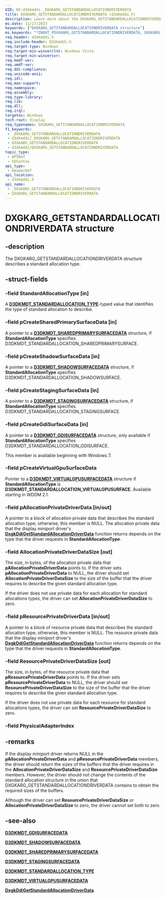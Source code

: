 ```yaml
---
UID: NS:d3dkmddi._DXGKARG_GETSTANDARDALLOCATIONDRIVERDATA
title: DXGKARG_GETSTANDARDALLOCATIONDRIVERDATA (d3dkmddi.h)
description: Learn more about the DXGKARG_GETSTANDARDALLOCATIONDRIVERDATA structure.
ms.date: 11/17/2023
keywords: ["DXGKARG_GETSTANDARDALLOCATIONDRIVERDATA structure"]
ms.keywords: "*INOUT_PDXGKARG_GETSTANDARDALLOCATIONDRIVERDATA, DXGKARG_GETSTANDARDALLOCATIONDRIVERDATA, DXGKARG_GETSTANDARDALLOCATIONDRIVERDATA structure [Display Devices], DmStructs_2ef51052-bc21-4374-9471-c03b2a81b8b3.xml, _DXGKARG_GETSTANDARDALLOCATIONDRIVERDATA, d3dkmddi/DXGKARG_GETSTANDARDALLOCATIONDRIVERDATA, display.dxgkarg_getstandardallocationdriverdata"
req.header: d3dkmddi.h
req.include-header: D3dkmddi.h
req.target-type: Windows
req.target-min-winverclnt: Windows Vista
req.target-min-winversvr: 
req.kmdf-ver: 
req.umdf-ver: 
req.ddi-compliance: 
req.unicode-ansi: 
req.idl: 
req.max-support: 
req.namespace: 
req.assembly: 
req.type-library: 
req.lib: 
req.dll: 
req.irql: 
targetos: Windows
tech.root: display
req.typenames: DXGKARG_GETSTANDARDALLOCATIONDRIVERDATA
f1_keywords:
 - _DXGKARG_GETSTANDARDALLOCATIONDRIVERDATA
 - d3dkmddi/_DXGKARG_GETSTANDARDALLOCATIONDRIVERDATA
 - DXGKARG_GETSTANDARDALLOCATIONDRIVERDATA
 - d3dkmddi/DXGKARG_GETSTANDARDALLOCATIONDRIVERDATA
topic_type:
 - APIRef
 - kbSyntax
api_type:
 - HeaderDef
api_location:
 - d3dkmddi.h
api_name:
 - _DXGKARG_GETSTANDARDALLOCATIONDRIVERDATA
 - DXGKARG_GETSTANDARDALLOCATIONDRIVERDATA
---
```


# DXGKARG_GETSTANDARDALLOCATIONDRIVERDATA structure

## -description

The DXGKARG_GETSTANDARDALLOCATIONDRIVERDATA structure describes a standard allocation type.

## -struct-fields

### -field StandardAllocationType [in]

A [**D3DKMDT_STANDARDALLOCATION_TYPE**](../d3dkmdt/ne-d3dkmdt-_d3dkmdt_standardallocation_type.md)-typed value that identifies the type of standard allocation to describe.

### -field pCreateSharedPrimarySurfaceData [in]

A pointer to a [**D3DKMDT_SHAREDPRIMARYSURFACEDATA**](../d3dkmdt/ns-d3dkmdt-_d3dkmdt_sharedprimarysurfacedata.md) structure, if **StandardAllocationType** specifies D3DKMDT_STANDARDALLOCATION_SHAREDPRIMARYSURFACE.

### -field pCreateShadowSurfaceData [in]

A pointer to a [**D3DKMDT_SHADOWSURFACEDATA**](../d3dkmdt/ns-d3dkmdt-_d3dkmdt_shadowsurfacedata.md) structure, if **StandardAllocationType** specifies D3DKMDT_STANDARDALLOCATION_SHADOWSURFACE.

### -field pCreateStagingSurfaceData [in]

A pointer to a [**D3DKMDT_STAGINGSURFACEDATA**](../d3dkmdt/ns-d3dkmdt-_d3dkmdt_stagingsurfacedata.md) structure, if **StandardAllocationType** specifies D3DKMDT_STANDARDALLOCATION_STAGINGSURFACE.

### -field pCreateGdiSurfaceData [in]

A pointer to a [**D3DKMDT_GDISURFACEDATA**](../d3dkmdt/ns-d3dkmdt-_d3dkmdt_gdisurfacedata.md) structure, only available if **StandardAllocationType** specifies D3DKMDT_STANDARDALLOCATION_GDISURFACE.

This member is available beginning with Windows 7.

### -field pCreateVirtualGpuSurfaceData

Pointer to a [**D3DKMDT_VIRTUALGPUSURFACEDATA**](../d3dkmdt/ns-d3dkmdt-d3dkmdt_virtualgpusurfacedata.md) structure if **StandardAllocationType** is **D3DKMDT_STANDARDALLOCATION_VIRTUALGPUSURFACE**. Available starting in WDDM 2.1.

### -field pAllocationPrivateDriverData [in/out]

A pointer to a block of allocation private data that describes the standard allocation type; otherwise, this member is NULL. The allocation private data that the display miniport driver's [**DxgkDdiGetStandardAllocationDriverData**](../d3dkmddi/nc-d3dkmddi-dxgkddi_getstandardallocationdriverdata.md) function returns depends on the type that the driver requests in **StandardAllocationType**.

### -field AllocationPrivateDriverDataSize [out]

The size, in bytes, of the allocation private data that **pAllocationPrivateDriverData** points to. If the driver sets **pAllocationPrivateDriverData** to NULL, the driver should set **AllocationPrivateDriverDataSize** to the size of the buffer that the driver requires to describe the given standard allocation type.

If the driver does not use private data for each allocation for standard allocations types, the driver can set **AllocationPrivateDriverDataSize** to zero.

### -field pResourcePrivateDriverData [in/out]

A pointer to a block of resource private data that describes the standard allocation type; otherwise, this member is NULL. The resource private data that the display miniport driver's [**DxgkDdiGetStandardAllocationDriverData**](../d3dkmddi/nc-d3dkmddi-dxgkddi_getstandardallocationdriverdata.md) function returns depends on the type that the driver requests in **StandardAllocationType**.

### -field ResourcePrivateDriverDataSize [out]

The size, in bytes, of the resource private data that **pResourcePrivateDriverData** points to. If the driver sets **pResourcePrivateDriverData** to NULL, the driver should set **ResourcePrivateDriverDataSize** to the size of the buffer that the driver requires to describe the given standard allocation type.

If the driver does not use private data for each resource for standard allocations types, the driver can set **ResourcePrivateDriverDataSize** to zero.

### -field PhysicalAdapterIndex

## -remarks

If the display miniport driver returns NULL in the **pAllocationPrivateDriverData** and **pResourcePrivateDriverData** members, the driver should return the sizes of the buffers that the driver requires in the **AllocationPrivateDriverDataSize** and **ResourcePrivateDriverDataSize** members. However, the driver should not change the contents of the standard allocation structure in the union that DXGKARG_GETSTANDARDALLOCATIONDRIVERDATA contains to obtain the required sizes of the buffers.

Although the driver can set **ResourcePrivateDriverDataSize** or **AllocationPrivateDriverDataSize** to zero, the driver cannot set both to zero.

## -see-also

[**D3DKMDT_GDISURFACEDATA**](../d3dkmdt/ns-d3dkmdt-_d3dkmdt_gdisurfacedata.md)

[**D3DKMDT_SHADOWSURFACEDATA**](../d3dkmdt/ns-d3dkmdt-_d3dkmdt_shadowsurfacedata.md)

[**D3DKMDT_SHAREDPRIMARYSURFACEDATA**](../d3dkmdt/ns-d3dkmdt-_d3dkmdt_sharedprimarysurfacedata.md)

[**D3DKMDT_STAGINGSURFACEDATA**](../d3dkmdt/ns-d3dkmdt-_d3dkmdt_stagingsurfacedata.md)

[**D3DKMDT_STANDARDALLOCATION_TYPE**](../d3dkmdt/ne-d3dkmdt-_d3dkmdt_standardallocation_type.md)

[**D3DKMDT_VIRTUALGPUSURFACEDATA**](../d3dkmdt/ns-d3dkmdt-d3dkmdt_virtualgpusurfacedata.md)

[**DxgkDdiGetStandardAllocationDriverData**](../d3dkmddi/nc-d3dkmddi-dxgkddi_getstandardallocationdriverdata.md)
